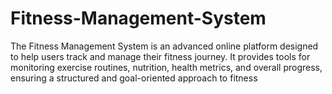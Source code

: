 # Fitness-Management-System
The Fitness Management System is an advanced online platform designed to help users track and manage their fitness journey. It provides tools for monitoring exercise routines, nutrition, health metrics, and overall progress, ensuring a structured and goal-oriented approach to fitness
